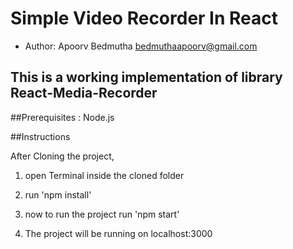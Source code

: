 # Simple Video Recorder In React

- Author: Apoorv Bedmutha
  bedmuthaapoorv@gmail.com

## This is a working implementation of library React-Media-Recorder

##Prerequisites : Node.js

##Instructions

After Cloning the project,

1. open Terminal inside the cloned folder

2. run 'npm install'

3. now to run the project run 'npm start'

4. The project will be running on localhost:3000

